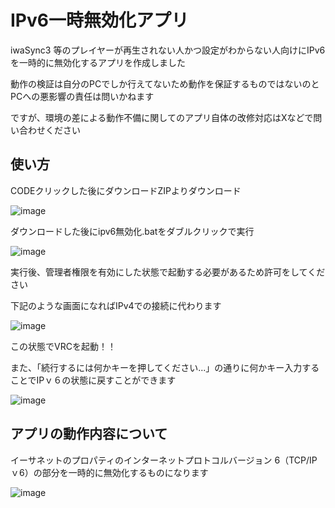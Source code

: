 # IPv6一時無効化アプリ
iwaSync3 等のプレイヤーが再生されない人かつ設定がわからない人向けにIPv6を一時的に無効化するアプリを作成しました

動作の検証は自分のPCでしか行えてないため動作を保証するものではないのとPCへの悪影響の責任は問いかねます

ですが、環境の差による動作不備に関してのアプリ自体の改修対応はXなどで問い合わせください

## 使い方
CODEクリックした後にダウンロードZIPよりダウンロード

![image](https://github.com/user-attachments/assets/3c0f6d4d-a24c-41ac-9603-758a7d54b201)


ダウンロードした後にipv6無効化.batをダブルクリックで実行

![image](https://github.com/user-attachments/assets/8b9b1616-17e4-48cb-913d-e9ebdbac1901)

実行後、管理者権限を有効にした状態で起動する必要があるため許可をしてください

下記のような画面になればIPv4での接続に代わります

![image](https://github.com/user-attachments/assets/a5a81a84-5f37-43c7-a1a2-99e36c4e30d5)

この状態でVRCを起動！！




また、「続行するには何かキーを押してください...」の通りに何かキー入力することでIPｖ６の状態に戻すことができます

![image](https://github.com/user-attachments/assets/513c2bd0-a281-48f4-84b3-20ea1de961a3)



## アプリの動作内容について

イーサネットのプロパティのインターネットプロトコルバージョン 6（TCP/IPｖ6）の部分を一時的に無効化するものになります

![image](https://github.com/user-attachments/assets/aea5c4b2-553d-4b50-a0ff-f0ca1f8c8436)

